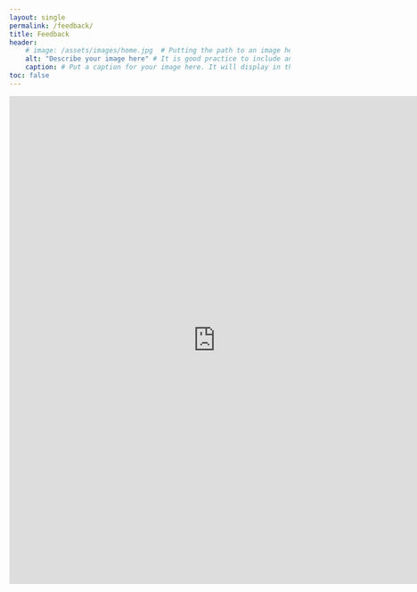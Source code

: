 ```yaml
---
layout: single
permalink: /feedback/
title: Feedback
header:
    # image: /assets/images/home.jpg  # Putting the path to an image here will replace the header image.
    alt: "Describe your image here" # It is good practice to include an image desription as alt text.
    caption: # Put a caption for your image here. It will display in the bottom right corner of the image.
toc: false
---
```




<iframe src="https://forms.office.com/Pages/ResponsePage.aspx?id=exFLyWNh_UeT-LgAGASub355wZqIlktFq0QAOWKeAm1UQjBHOE83U09HRFZCNVNJRUY0NUE0V0xaRy4u" width="740" height="877" frameborder="0" marginheight="0" marginwidth="0" >Google Form for feedback</iframe>
